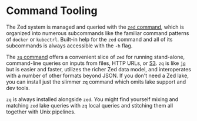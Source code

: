 # Command Tooling

The Zed system is managed and queried with the [`zed` command](zed.md),
which is organized into numerous subcommands like the familiar command patterns
of `docker` or `kubectrl`.
Built-in help for the `zed` command and all of its subcommands is always
accessible with the `-h` flag.

The [`zq` command](zq.md) offers a convenient slice of `zed` for running
stand-alone, command-line queries on inputs from files, HTTP URLs, or [S3](../integrations/amazon-s3.md).
`zq` is like [`jq`](https://stedolan.github.io/jq/) but is easier and faster, utilizes the richer
Zed data model, and interoperates with a number of other formats beyond JSON.
If you don't need a Zed lake, you can install just the
slimmer `zq` command which omits lake support and dev tools.

`zq` is always installed alongside `zed`.  You might find yourself mixing and
matching `zed` lake queries with `zq` local queries and stitching them
all together with Unix pipelines.
